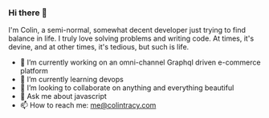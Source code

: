 ### Hi there 👋

I'm Colin, a semi-normal, somewhat decent developer just trying to find balance in life. I truly love solving problems and writing code. At times, it's devine, and at other times, it's tedious, but such is life.

- 🔭 I’m currently working on an omni-channel Graphql driven e-commerce platform
- 🌱 I’m currently learning devops
- 👯 I’m looking to collaborate on anything and everything beautiful
- 💬 Ask me about javascript
- 📫 How to reach me: me@colintracy.com
